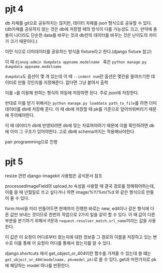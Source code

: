 # pjt 4

db 자체를 git으로 공유하지는 않지만, 데이터 자체를 json 형식으로 공유할 수 있다.(db자체를 공유하지 않는 것은 db에 저장할 때의 방식이 다를 가능성도 크고, 만약에 충돌이 나더라도 단순한 data를 바꾸는 것과 db안의 데이터를 바꾸는 것은 난이도의 차이가 크기 때문이다.)

이런 식으로 더미데이터를 공유하는 방식을 fixture라고 한다.(django fixture 참고)

이 때 `djanog-admin dumpdata appname.modelname ` 혹은 `python manage.py dumpdata appname.modelname`

`dumpdata`도 옵션이 몇 개 있는데 이 때 `--indent num`란 옵션은 몇칸을 들여쓰기한 데이터로 만들 것인지를 지정해준다. 없다면 그냥 붙여서 출력

이를 `>`를 이용해 원하는 형식의 파일에 저장하면 된다. 주로 json에 저장한다.

반대로 이를 받기 위해서는 `python manage.py loaddata path_to_file`를 하면 더미데이터를 db에 저장해 준다. 이 때 db에 저장할 때 pk를 기준으로 덮어씌워버리기 때문에 주의해야한다.

이 때 데이터가 db에 반영되려면 db에 맞는 자료여야하기 때문에 이를 확인하려면 db에 이미 그 구조가 있어야한다. 고로 db에 schema까지는 적용해놔야한다.

pair programming으로 진행

# pjt 5

resize 관련 django-imagekit 사용법은 공식문서 참조

processedImageField의 upload_to 속성을 사용할 때 결국 경로를 정해줘야하는데, 이를 쓸 때 년월일로 쓰고 싶다거나 하면 image/%Y/%m/%d 와 같은 형식으로 만들어 줄 수 있다.

form.html을 미리 만들어두면 현재까지 진행한 바로는 new, edit이나 같은 형식에 다른 값만 보내는 것이므로 한번의 작업으로 2가지 일을 같이 할 수 있다. 이 때 값이 다른 부분을 분기하기 위해서 if문과 `request.resolver_match.url_name`이라는 값을 사용한다.

이 값은 이 요청이 어디로부터 왔는지에 대한 정보중 그 경로의 이름을 저장하고 있는 변수로 이를 통해 이 요청이 어디를 통해서 왔는지를 알 수 있다.

django.shortcuts 에서 get_object_or_404이란 함수를 가져올 수 있는데 쓸 떄는 `get_object_or_404(modelname, pk=model_pk)`로 쓸 수 있다. get과 마찬가지로 pk에 해당하는 model 하나를 반환한다.